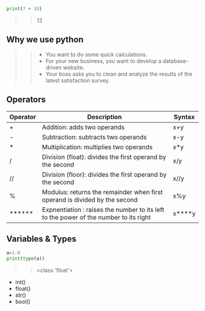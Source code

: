 ```python    
print(7 + 10)
```
>>13

## Why we use python
>>* You want to do some quick calculations. <br>
>>* For your new business, you want to develop a database-driven website.<br>
>>* Your boss asks you to clean and analyze the results of the latest satisfaction survey.

## Operators
<table>
  <thead>
    <tr>
      <th>Operator</th>
      <th>Description</th>
      <th>Syntax</th>
    </tr>
  </thead>
  <tbody>
    <tr>
      <td>+</td>
      <td>Addition: adds two operands</td>
      <td>x+y</td>
    </tr>
    <tr>
      <td>-</td>
      <td>Subtraction: subtracts two operands</td>
      <td>x-y</td>
    </tr>
    <tr>
      <td>*</td>
      <td>Multiplication: multiplies two operands</td>
      <td>x*y</td>
    </tr>
    <tr>
      <td>/</td>
      <td>Division (float): divides the first operand by the second</td>
      <td>x/y</td>
    </tr>
    <tr>
      <td>//</td>
      <td>Division (floor): divides the first operand by the second</td>
      <td>x//y</td>
    </tr>
    <tr>
      <td>%</td>
      <td>Modulus: returns the remainder when first operand is divided by the second</td>
      <td>x%y</td>
    </tr>
    <tr>
      <td>******</td>
      <td>Expnentiation : raises the number to its left to the power of the number to its right</td>
      <td>x****y</td>
    </tr>
  </tbody>
</table>

## Variables & Types
```python
a=1.0
print(type(a))
```
>><class 'float'>

* int()
* float()
* str()
* bool()
